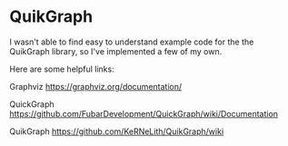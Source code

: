 # QuikGraph

I wasn't able to find easy to understand example code for the the QuikGraph library, so I've implemented a few of my own.

Here are some helpful links:

Graphviz
https://graphviz.org/documentation/

QuickGraph
https://github.com/FubarDevelopment/QuickGraph/wiki/Documentation

QuikGraph
https://github.com/KeRNeLith/QuikGraph/wiki
